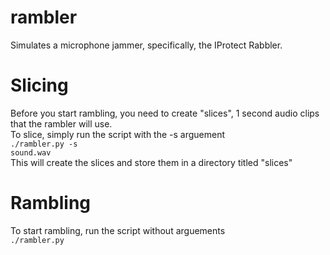 # rambler
Simulates a microphone jammer, specifically, the IProtect Rabbler.

# Slicing
Before you start rambling, you need to create "slices", 1 second audio clips that the rambler will use.<br />
To slice, simply run the script with the -s arguement<br />
<code>./rambler.py -s sound.wav</code><br />
This will create the slices and store them in a directory titled "slices"

# Rambling
To start rambling, run the script without arguements <br />
<code>./rambler.py</code>
